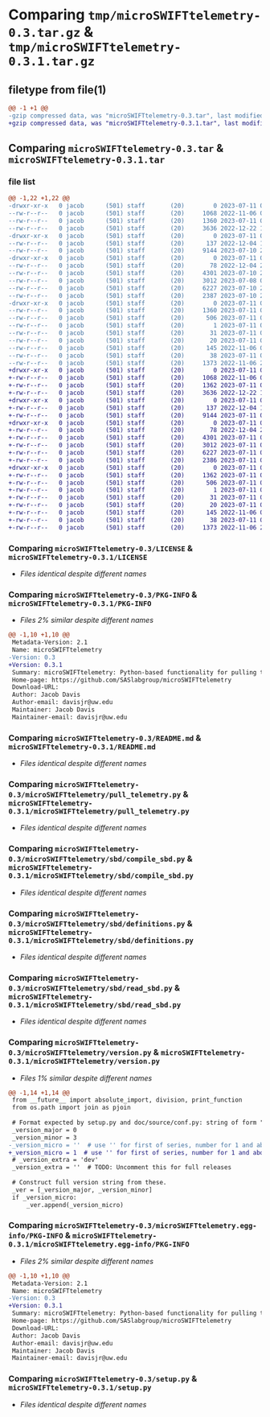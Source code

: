 # Comparing `tmp/microSWIFTtelemetry-0.3.tar.gz` & `tmp/microSWIFTtelemetry-0.3.1.tar.gz`

## filetype from file(1)

```diff
@@ -1 +1 @@
-gzip compressed data, was "microSWIFTtelemetry-0.3.tar", last modified: Tue Jul 11 00:05:52 2023, max compression
+gzip compressed data, was "microSWIFTtelemetry-0.3.1.tar", last modified: Tue Jul 11 00:23:58 2023, max compression
```

## Comparing `microSWIFTtelemetry-0.3.tar` & `microSWIFTtelemetry-0.3.1.tar`

### file list

```diff
@@ -1,22 +1,22 @@
-drwxr-xr-x   0 jacob      (501) staff       (20)        0 2023-07-11 00:05:52.420707 microSWIFTtelemetry-0.3/
--rw-r--r--   0 jacob      (501) staff       (20)     1068 2022-11-06 06:16:28.000000 microSWIFTtelemetry-0.3/LICENSE
--rw-r--r--   0 jacob      (501) staff       (20)     1360 2023-07-11 00:05:52.420550 microSWIFTtelemetry-0.3/PKG-INFO
--rw-r--r--   0 jacob      (501) staff       (20)     3636 2022-12-22 16:21:15.000000 microSWIFTtelemetry-0.3/README.md
-drwxr-xr-x   0 jacob      (501) staff       (20)        0 2023-07-11 00:05:52.418555 microSWIFTtelemetry-0.3/microSWIFTtelemetry/
--rw-r--r--   0 jacob      (501) staff       (20)      137 2022-12-04 19:59:27.000000 microSWIFTtelemetry-0.3/microSWIFTtelemetry/__init__.py
--rw-r--r--   0 jacob      (501) staff       (20)     9144 2023-07-10 23:17:39.000000 microSWIFTtelemetry-0.3/microSWIFTtelemetry/pull_telemetry.py
-drwxr-xr-x   0 jacob      (501) staff       (20)        0 2023-07-11 00:05:52.420170 microSWIFTtelemetry-0.3/microSWIFTtelemetry/sbd/
--rw-r--r--   0 jacob      (501) staff       (20)       78 2022-12-04 20:17:51.000000 microSWIFTtelemetry-0.3/microSWIFTtelemetry/sbd/__init__.py
--rw-r--r--   0 jacob      (501) staff       (20)     4301 2023-07-10 23:28:55.000000 microSWIFTtelemetry-0.3/microSWIFTtelemetry/sbd/compile_sbd.py
--rw-r--r--   0 jacob      (501) staff       (20)     3012 2023-07-08 00:22:46.000000 microSWIFTtelemetry-0.3/microSWIFTtelemetry/sbd/definitions.py
--rw-r--r--   0 jacob      (501) staff       (20)     6227 2023-07-10 22:55:49.000000 microSWIFTtelemetry-0.3/microSWIFTtelemetry/sbd/read_sbd.py
--rw-r--r--   0 jacob      (501) staff       (20)     2387 2023-07-10 23:48:51.000000 microSWIFTtelemetry-0.3/microSWIFTtelemetry/version.py
-drwxr-xr-x   0 jacob      (501) staff       (20)        0 2023-07-11 00:05:52.419058 microSWIFTtelemetry-0.3/microSWIFTtelemetry.egg-info/
--rw-r--r--   0 jacob      (501) staff       (20)     1360 2023-07-11 00:05:52.000000 microSWIFTtelemetry-0.3/microSWIFTtelemetry.egg-info/PKG-INFO
--rw-r--r--   0 jacob      (501) staff       (20)      506 2023-07-11 00:05:52.000000 microSWIFTtelemetry-0.3/microSWIFTtelemetry.egg-info/SOURCES.txt
--rw-r--r--   0 jacob      (501) staff       (20)        1 2023-07-11 00:05:52.000000 microSWIFTtelemetry-0.3/microSWIFTtelemetry.egg-info/dependency_links.txt
--rw-r--r--   0 jacob      (501) staff       (20)       31 2023-07-11 00:05:52.000000 microSWIFTtelemetry-0.3/microSWIFTtelemetry.egg-info/requires.txt
--rw-r--r--   0 jacob      (501) staff       (20)       20 2023-07-11 00:05:52.000000 microSWIFTtelemetry-0.3/microSWIFTtelemetry.egg-info/top_level.txt
--rw-r--r--   0 jacob      (501) staff       (20)      145 2022-11-06 01:29:54.000000 microSWIFTtelemetry-0.3/pyproject.toml
--rw-r--r--   0 jacob      (501) staff       (20)       38 2023-07-11 00:05:52.420751 microSWIFTtelemetry-0.3/setup.cfg
--rw-r--r--   0 jacob      (501) staff       (20)     1373 2022-11-06 20:48:39.000000 microSWIFTtelemetry-0.3/setup.py
+drwxr-xr-x   0 jacob      (501) staff       (20)        0 2023-07-11 00:23:58.374210 microSWIFTtelemetry-0.3.1/
+-rw-r--r--   0 jacob      (501) staff       (20)     1068 2022-11-06 06:16:28.000000 microSWIFTtelemetry-0.3.1/LICENSE
+-rw-r--r--   0 jacob      (501) staff       (20)     1362 2023-07-11 00:23:58.374073 microSWIFTtelemetry-0.3.1/PKG-INFO
+-rw-r--r--   0 jacob      (501) staff       (20)     3636 2022-12-22 16:21:15.000000 microSWIFTtelemetry-0.3.1/README.md
+drwxr-xr-x   0 jacob      (501) staff       (20)        0 2023-07-11 00:23:58.372474 microSWIFTtelemetry-0.3.1/microSWIFTtelemetry/
+-rw-r--r--   0 jacob      (501) staff       (20)      137 2022-12-04 19:59:27.000000 microSWIFTtelemetry-0.3.1/microSWIFTtelemetry/__init__.py
+-rw-r--r--   0 jacob      (501) staff       (20)     9144 2023-07-11 00:09:58.000000 microSWIFTtelemetry-0.3.1/microSWIFTtelemetry/pull_telemetry.py
+drwxr-xr-x   0 jacob      (501) staff       (20)        0 2023-07-11 00:23:58.373864 microSWIFTtelemetry-0.3.1/microSWIFTtelemetry/sbd/
+-rw-r--r--   0 jacob      (501) staff       (20)       78 2022-12-04 20:17:51.000000 microSWIFTtelemetry-0.3.1/microSWIFTtelemetry/sbd/__init__.py
+-rw-r--r--   0 jacob      (501) staff       (20)     4301 2023-07-11 00:09:58.000000 microSWIFTtelemetry-0.3.1/microSWIFTtelemetry/sbd/compile_sbd.py
+-rw-r--r--   0 jacob      (501) staff       (20)     3012 2023-07-11 00:09:58.000000 microSWIFTtelemetry-0.3.1/microSWIFTtelemetry/sbd/definitions.py
+-rw-r--r--   0 jacob      (501) staff       (20)     6227 2023-07-11 00:09:58.000000 microSWIFTtelemetry-0.3.1/microSWIFTtelemetry/sbd/read_sbd.py
+-rw-r--r--   0 jacob      (501) staff       (20)     2386 2023-07-11 00:23:33.000000 microSWIFTtelemetry-0.3.1/microSWIFTtelemetry/version.py
+drwxr-xr-x   0 jacob      (501) staff       (20)        0 2023-07-11 00:23:58.372999 microSWIFTtelemetry-0.3.1/microSWIFTtelemetry.egg-info/
+-rw-r--r--   0 jacob      (501) staff       (20)     1362 2023-07-11 00:23:58.000000 microSWIFTtelemetry-0.3.1/microSWIFTtelemetry.egg-info/PKG-INFO
+-rw-r--r--   0 jacob      (501) staff       (20)      506 2023-07-11 00:23:58.000000 microSWIFTtelemetry-0.3.1/microSWIFTtelemetry.egg-info/SOURCES.txt
+-rw-r--r--   0 jacob      (501) staff       (20)        1 2023-07-11 00:23:58.000000 microSWIFTtelemetry-0.3.1/microSWIFTtelemetry.egg-info/dependency_links.txt
+-rw-r--r--   0 jacob      (501) staff       (20)       31 2023-07-11 00:23:58.000000 microSWIFTtelemetry-0.3.1/microSWIFTtelemetry.egg-info/requires.txt
+-rw-r--r--   0 jacob      (501) staff       (20)       20 2023-07-11 00:23:58.000000 microSWIFTtelemetry-0.3.1/microSWIFTtelemetry.egg-info/top_level.txt
+-rw-r--r--   0 jacob      (501) staff       (20)      145 2022-11-06 01:29:54.000000 microSWIFTtelemetry-0.3.1/pyproject.toml
+-rw-r--r--   0 jacob      (501) staff       (20)       38 2023-07-11 00:23:58.374249 microSWIFTtelemetry-0.3.1/setup.cfg
+-rw-r--r--   0 jacob      (501) staff       (20)     1373 2022-11-06 20:48:39.000000 microSWIFTtelemetry-0.3.1/setup.py
```

### Comparing `microSWIFTtelemetry-0.3/LICENSE` & `microSWIFTtelemetry-0.3.1/LICENSE`

 * *Files identical despite different names*

### Comparing `microSWIFTtelemetry-0.3/PKG-INFO` & `microSWIFTtelemetry-0.3.1/PKG-INFO`

 * *Files 2% similar despite different names*

```diff
@@ -1,10 +1,10 @@
 Metadata-Version: 2.1
 Name: microSWIFTtelemetry
-Version: 0.3
+Version: 0.3.1
 Summary: microSWIFTtelemetry: Python-based functionality for pulling telemetry from the microSWIFT wave buoy.
 Home-page: https://github.com/SASlabgroup/microSWIFTtelemetry
 Download-URL: 
 Author: Jacob Davis
 Author-email: davisjr@uw.edu
 Maintainer: Jacob Davis
 Maintainer-email: davisjr@uw.edu
```

### Comparing `microSWIFTtelemetry-0.3/README.md` & `microSWIFTtelemetry-0.3.1/README.md`

 * *Files identical despite different names*

### Comparing `microSWIFTtelemetry-0.3/microSWIFTtelemetry/pull_telemetry.py` & `microSWIFTtelemetry-0.3.1/microSWIFTtelemetry/pull_telemetry.py`

 * *Files identical despite different names*

### Comparing `microSWIFTtelemetry-0.3/microSWIFTtelemetry/sbd/compile_sbd.py` & `microSWIFTtelemetry-0.3.1/microSWIFTtelemetry/sbd/compile_sbd.py`

 * *Files identical despite different names*

### Comparing `microSWIFTtelemetry-0.3/microSWIFTtelemetry/sbd/definitions.py` & `microSWIFTtelemetry-0.3.1/microSWIFTtelemetry/sbd/definitions.py`

 * *Files identical despite different names*

### Comparing `microSWIFTtelemetry-0.3/microSWIFTtelemetry/sbd/read_sbd.py` & `microSWIFTtelemetry-0.3.1/microSWIFTtelemetry/sbd/read_sbd.py`

 * *Files identical despite different names*

### Comparing `microSWIFTtelemetry-0.3/microSWIFTtelemetry/version.py` & `microSWIFTtelemetry-0.3.1/microSWIFTtelemetry/version.py`

 * *Files 1% similar despite different names*

```diff
@@ -1,14 +1,14 @@
 from __future__ import absolute_import, division, print_function
 from os.path import join as pjoin
 
 # Format expected by setup.py and doc/source/conf.py: string of form "X.Y.Z"
 _version_major = 0
 _version_minor = 3
-_version_micro = ''  # use '' for first of series, number for 1 and above
+_version_micro = 1  # use '' for first of series, number for 1 and above
 # _version_extra = 'dev'
 _version_extra = ''  # TODO: Uncomment this for full releases
 
 # Construct full version string from these.
 _ver = [_version_major, _version_minor]
 if _version_micro:
     _ver.append(_version_micro)
```

### Comparing `microSWIFTtelemetry-0.3/microSWIFTtelemetry.egg-info/PKG-INFO` & `microSWIFTtelemetry-0.3.1/microSWIFTtelemetry.egg-info/PKG-INFO`

 * *Files 2% similar despite different names*

```diff
@@ -1,10 +1,10 @@
 Metadata-Version: 2.1
 Name: microSWIFTtelemetry
-Version: 0.3
+Version: 0.3.1
 Summary: microSWIFTtelemetry: Python-based functionality for pulling telemetry from the microSWIFT wave buoy.
 Home-page: https://github.com/SASlabgroup/microSWIFTtelemetry
 Download-URL: 
 Author: Jacob Davis
 Author-email: davisjr@uw.edu
 Maintainer: Jacob Davis
 Maintainer-email: davisjr@uw.edu
```

### Comparing `microSWIFTtelemetry-0.3/setup.py` & `microSWIFTtelemetry-0.3.1/setup.py`

 * *Files identical despite different names*

